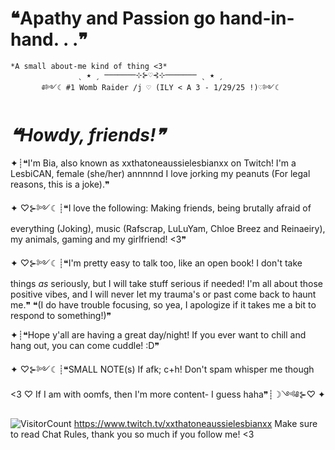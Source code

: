 # ❝Apathy and Passion go hand-in-hand. . .❞
    *A small about-me kind of thing <3*
                   ˎ ★ ˏ ───────⊹⊱♡⊰⊹─────── ˎ ★ ˏ
           ༅༻☾ #1 Womb Raider /j ♡ (ILY < A 3 - 1/29/25 !)♡༻☾ 

# *❝Howdy, friends!❞*
 ✦┊❝I'm Bia, also known as xxthatoneaussielesbianxx on Twitch! I'm a LesbiCAN, female (she/her) annnnnd I love jorking my peanuts (For legal reasons, this is a joke).❞

✦          ♡⊱༻☾┊❝I love the following: Making friends, being brutally afraid of everything (Joking), music (Rafscrap, LuLuYam, Chloe Breez and Reinaeiry), my animals, gaming and my girlfriend! <3❞

✦          ♡⊱༻☾┊❝I'm pretty easy to talk too, like an open book! I don't take things *as* seriously, but I will take stuff serious if needed! I'm all about those positive vibes, and I will never let my trauma's or past come back to haunt me.❞
    ❝(I do have trouble focusing, so yea, I apologize if it takes me a bit to respond to something!)❞

✦┊❝Hope y'all are having a great day/night! If you ever want to chill and hang out, you can come cuddle! :D❞

✦     ♡⊱༻☾┊❝SMALL NOTE(s) If afk; c+h! Don't spam whisper me though <3     ♡      If I am with oomfs, then I'm more content- I guess haha❞┊☽༺༅⊱♡     ✦

![VisitorCount](https://profile-counter.glitch.me/{XxBiaSkiaxX}/count.svg)
https://www.twitch.tv/xxthatoneaussielesbianxx Make sure to read Chat Rules, thank you so much if you follow me! <3
